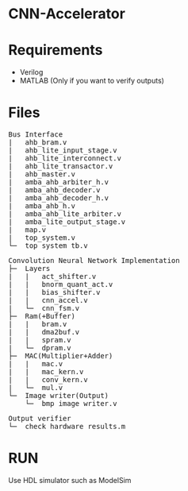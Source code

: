 # CNN-Accelerator

# Requirements
* Verilog
* MATLAB (Only if you want to verify outputs)

# Files
<pre>
Bus Interface
|   ahb_bram.v
|   ahb_lite_input_stage.v
|   ahb_lite_interconnect.v
|   ahb_lite_transactor.v
|   ahb_master.v
|   amba_ahb_arbiter_h.v
|   amba_ahb_decoder.v
|   amba_ahb_decoder_h.v
|   amba_ahb_h.v
|   amba_ahb_lite_arbiter.v
|   amba_lite_output_stage.v
|   map.v
|   top_system.v
└─  top_system_tb.v
</pre>

<pre>
Convolution Neural Network Implementation
├─  Layers
|   |   act_shifter.v
|   |   bnorm_quant_act.v
|   |   bias_shifter.v
|   |   cnn_accel.v
|   └─  cnn_fsm.v
├─  Ram(+Buffer)
|   |   bram.v
|   |   dma2buf.v
|   |   spram.v
|   └─  dpram.v 
├─  MAC(Multiplier+Adder)
|   |   mac.v
|   |   mac_kern.v
|   |   conv_kern.v
|   └─  mul.v
└─  Image writer(Output)
    └─  bmp_image_writer.v
</pre>

<pre>
Output verifier
└─  check_hardware_results.m
</pre>


# RUN
Use HDL simulator such as ModelSim
